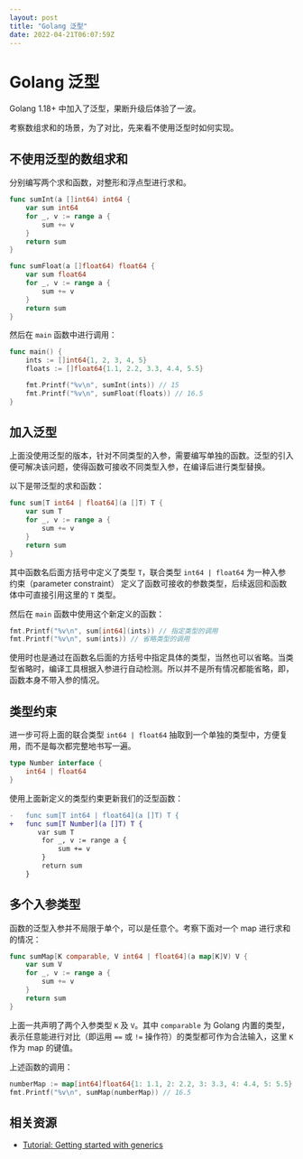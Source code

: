 ```yaml
---
layout: post
title: "Golang 泛型"
date: 2022-04-21T06:07:59Z
---
```

# Golang 泛型

Golang 1.18+ 中加入了泛型，果断升级后体验了一波。

考察数组求和的场景，为了对比，先来看不使用泛型时如何实现。

## 不使用泛型的数组求和

分别编写两个求和函数，对整形和浮点型进行求和。

```go
func sumInt(a []int64) int64 {
	var sum int64
	for _, v := range a {
		sum += v
	}
	return sum
}

func sumFloat(a []float64) float64 {
	var sum float64
	for _, v := range a {
		sum += v
	}
	return sum
}
```

然后在 `main` 函数中进行调用：

```go
func main() {
	ints := []int64{1, 2, 3, 4, 5}
	floats := []float64{1.1, 2.2, 3.3, 4.4, 5.5}

	fmt.Printf("%v\n", sumInt(ints)) // 15
	fmt.Printf("%v\n", sumFloat(floats)) // 16.5
}
```

## 加入泛型

上面没使用泛型的版本，针对不同类型的入参，需要编写单独的函数。泛型的引入便可解决该问题，使得函数可接收不同类型入参，在编译后进行类型替换。

以下是带泛型的求和函数：

```go
func sum[T int64 | float64](a []T) T {
	var sum T
	for _, v := range a {
		sum += v
	}
	return sum
}
```

其中函数名后面方括号中定义了类型 `T`，联合类型 `int64 | float64` 为一种入参约束（parameter constraint） 定义了函数可接收的参数类型，后续返回和函数体中可直接引用这里的 `T` 类型。

然后在 `main` 函数中使用这个新定义的函数：

```go
fmt.Printf("%v\n", sum[int64](ints)) // 指定类型的调用
fmt.Printf("%v\n", sum(ints)) // 省略类型的调用
```

使用时也是通过在函数名后面的方括号中指定具体的类型，当然也可以省略。当类型省略时，编译工具根据入参进行自动检测。所以并不是所有情况都能省略，即，函数本身不带入参的情况。

## 类型约束

进一步可将上面的联合类型 `int64 | float64` 抽取到一个单独的类型中，方便复用，而不是每次都完整地书写一遍。

```go
type Number interface {
	int64 | float64
}
```

使用上面新定义的类型约束更新我们的泛型函数：

```diff
-   func sum[T int64 | float64](a []T) T {
+   func sum[T Number](a []T) T {
       var sum T
        for _, v := range a {
            sum += v
        }
        return sum
    }
```

## 多个入参类型

函数的泛型入参并不局限于单个，可以是任意个。考察下面对一个 map 进行求和的情况：

```go
func sumMap[K comparable, V int64 | float64](a map[K]V) V {
	var sum V
	for _, v := range a {
		sum += v
	}
	return sum
}
```

上面一共声明了两个入参类型 `K` 及 `V`。其中 `comparable` 为 Golang 内置的类型，表示任意能进行对比（即运用 `==` 或 `!=` 操作符）的类型都可作为合法输入，这里 `K` 作为 map 的键值。

上述函数的调用：

```go
numberMap := map[int64]float64{1: 1.1, 2: 2.2, 3: 3.3, 4: 4.4, 5: 5.5}
fmt.Printf("%v\n", sumMap(numberMap)) // 16.5
```

## 相关资源

- [Tutorial: Getting started with generics](https://go.dev/doc/tutorial/generics)

